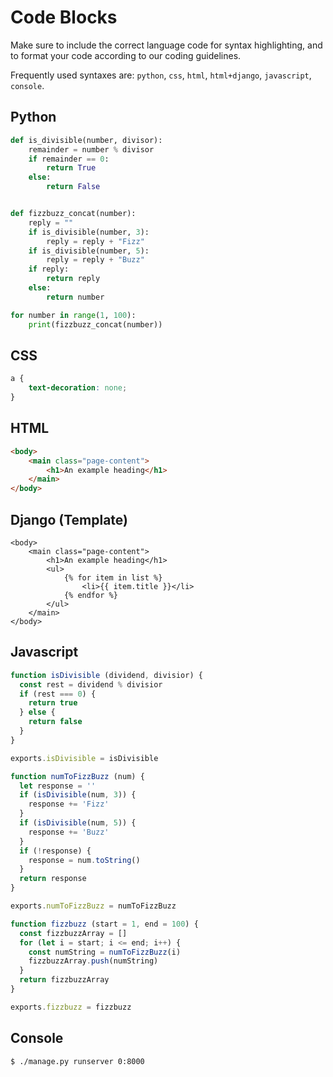 # Code Blocks

Make sure to include the correct language code for syntax highlighting, and to format your code according to our coding guidelines.

Frequently used syntaxes are: `python`, `css`, `html`, `html+django`, `javascript`, `console`.

## Python

```python
def is_divisible(number, divisor):
    remainder = number % divisor
    if remainder == 0:
        return True
    else:
        return False


def fizzbuzz_concat(number):
    reply = ""
    if is_divisible(number, 3):
        reply = reply + "Fizz"
    if is_divisible(number, 5):
        reply = reply + "Buzz"
    if reply:
        return reply
    else:
        return number

for number in range(1, 100):
    print(fizzbuzz_concat(number))
```

## CSS

```css
a {
    text-decoration: none;
}
```

## HTML

```html
<body>
    <main class="page-content">
        <h1>An example heading</h1>
    </main>
</body>
```

## Django (Template)

```html+django
<body>
    <main class="page-content">
        <h1>An example heading</h1>
        <ul>
            {% for item in list %}
                <li>{{ item.title }}</li>
            {% endfor %}
        </ul>
    </main>
</body>
```

## Javascript

```js
function isDivisible (dividend, divisior) {
  const rest = dividend % divisior
  if (rest === 0) {
    return true
  } else {
    return false
  }
}

exports.isDivisible = isDivisible

function numToFizzBuzz (num) {
  let response = ''
  if (isDivisible(num, 3)) {
    response += 'Fizz'
  }
  if (isDivisible(num, 5)) {
    response += 'Buzz'
  }
  if (!response) {
    response = num.toString()
  }
  return response
}

exports.numToFizzBuzz = numToFizzBuzz

function fizzbuzz (start = 1, end = 100) {
  const fizzbuzzArray = []
  for (let i = start; i <= end; i++) {
    const numString = numToFizzBuzz(i)
    fizzbuzzArray.push(numString)
  }
  return fizzbuzzArray
}

exports.fizzbuzz = fizzbuzz
```

## Console

```console
$ ./manage.py runserver 0:8000
```
